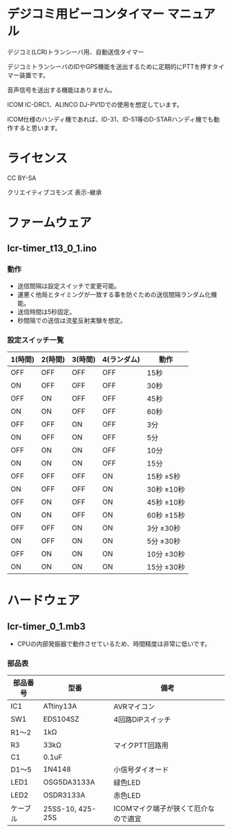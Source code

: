 # デジコミ用ビーコンタイマー マニュアル

デジコミ(LCR)トランシーバ用、自動送信タイマー

デジコミトランシーバのIDやGPS機能を送出するために定期的にPTTを押すタイマー装置です。

音声信号を送出する機能はありません。

ICOM IC-DRC1、ALINCO DJ-PV1Dでの使用を想定しています。

ICOM仕様のハンディ機であれば、ID-31、ID-51等のD-STARハンディ機でも動作すると思います。

# ライセンス
CC BY-SA

クリエイティブコモンズ 表示-継承

# ファームウェア
## lcr-timer_t13_0_1.ino

### 動作
- 送信間隔は設定スイッチで変更可能。
- 運悪く他局とタイミングが一致する事を防ぐための送信間隔ランダム化機能。
- 送信時間は5秒固定。
- 秒間隔での送信は流星反射実験を想定。

### 設定スイッチ一覧
|1(時間)|2(時間)|3(時間)|4(ランダム)|動作|
|----|----|----|----|----|
|OFF|OFF|OFF|OFF|15秒|
|ON |OFF|OFF|OFF|30秒|
|OFF|ON |OFF|OFF|45秒|
|ON |ON |OFF|OFF|60秒|
|OFF|OFF|ON |OFF|3分|
|ON |OFF|ON |OFF|5分|
|OFF|ON |ON |OFF|10分|
|ON |ON |ON |OFF|15分|
|OFF|OFF|OFF|ON|15秒 ±5秒|
|ON |OFF|OFF|ON|30秒 ±10秒|
|OFF|ON |OFF|ON|45秒 ±10秒|
|ON |ON |OFF|ON|60秒 ±15秒|
|OFF|OFF|ON |ON|3分 ±30秒|
|ON |OFF|ON |ON|5分 ±30秒|
|OFF|ON |ON |ON|10分 ±30秒|
|ON |ON |ON |ON|15分 ±30秒|

# ハードウェア
## lcr-timer_0_1.mb3
- CPUの内部発振器で動作させているため、時間精度は非常に低いです。

### 部品表

|部品番号|型番|備考|
|----|----|----|
|IC1 |ATtiny13A|AVRマイコン|
|SW1|EDS104SZ|4回路DIPスイッチ|
|R1～2|1kΩ|
|R3|33kΩ|マイクPTT回路用|
|C1|0.1uF||
|D1～5|1N4148|小信号ダイオード|
|LED1|OSG5DA3133A|緑色LED|
|LED2|OSDR3133A|赤色LED|
|ケーブル|25SS-10, 425-25S|ICOMマイク端子が狭くて厄介なので適宜|
